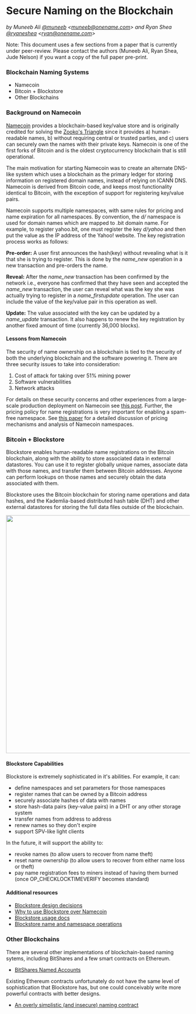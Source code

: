 # Secure Naming on the Blockchain

*by Muneeb Ali [@muneeb](https://twitter.com/muneeb) \<muneeb@onename.com\> and Ryan Shea [@ryaneshea](https://twitter.com/ryaneshea) \<ryan@onename.com\>*

Note: This document uses a few sections from a paper that is currently under peer-review. Please contact the authors (Muneeb Ali, Ryan Shea, Jude Nelson) if you want a copy of the full paper pre-print.

### Blockchain Naming Systems

+ Namecoin
+ Bitcoin + Blockstore
+ Other Blockchains

### Background on Namecoin

[Namecoin](https://namecoin.info/) provides a blockchain-based key/value store and is
originally credited for solving the [Zooko's Triangle](https://en.wikipedia.org/wiki/Zooko%27s_triangle) since it
provides a) human-readable names, b) without requiring central or trusted
parties, and c) users can securely own the names with their private keys.
Namecoin is one of the first forks of Bitcoin and is the oldest cryptocurrency
blockchain that is still operational.

The main motivation for starting Namecoin was to create an alternate DNS-like
system which uses a blockchain as the primary ledger for storing information on
registered domain names, instead of relying on ICANN DNS. Namecoin is derived from
Bitcoin code, and keeps most functionality identical to Bitcoin, with the exception of
support for registering key/value pairs.

Namecoin supports multiple namespaces, with same rules for pricing and name
expiration for all namespaces. By convention, the *d/* namespace is used for domain
names which are mapped to .bit domain name.  For example, to register yahoo.bit, one
must register the key *d/yahoo* and then put the value as the IP
address of the Yahoo! website. The key registration process works as follows: 

**Pre-order:** A user first announces the hash(key) without
revealing what is it that she is trying to register. This is done by the
*name_new* operation in a new transaction and pre-orders the name.

**Reveal:** After the *name_new* transaction has been confirmed by
the network i.e., everyone has confirmed that they have seen and accepted the
*name_new* transaction, the user can reveal what was the key she was actually
trying to register in a *name_firstupdate* operation. The user can include the
value of the key/value pair in this operation as well.

**Update:** The value associated with the key can be updated by a
*name_update* transaction. It also happens to renew the key registration by
another fixed amount of time (currently 36,000 blocks).

#### Lessons from Namecoin

The security of name ownership on a blockchain is tied to the security of both the underlying blockchain and the software powering it. There are three security issues to take into consideration:

1. Cost of attack for taking over 51% mining power
2. Software vulnerabilities
3. Network attacks

For details on these security concerns and other experiences from a large-scale production deployment on Namecoin see [this post](http://blog.onename.com/namecoin-to-bitcoin/). Further, the pricing policy for name registrations is very important for enabling a spam-free namespace. See [this paper](http://randomwalker.info/publications/namespaces.pdf) for a detailed discussion of pricing mechanisms and analysis of Namecoin namespaces.

### Bitcoin + Blockstore

Blockstore enables human-readable name registrations on the Bitcoin blockchain, along with the ability to store associated data in external datastores. You can use it to register globally unique names, associate data with those names, and transfer them between Bitcoin addresses. Anyone can perform lookups on those names and securely obtain the data associated with them.

Blockstore uses the Bitcoin blockchain for storing name operations and data hashes, and the Kademlia-based distributed hash table (DHT) and other external datastores for storing the full data files outside of the blockchain.

<img src="https://s3.amazonaws.com/onenameblog/openname-bitcoin-dht-diagram-4.png" width="650"/>

#### Blockstore Capabilities

Blockstore is extremely sophisticated in it's abilities. For example, it can:

+ define namespaces and set parameters for those namespaces
+ register names that can be owned by a Bitcoin address
+ securely associate hashes of data with names
+ store hash-data pairs (key-value pairs) in a DHT or any other storage system
+ transfer names from address to address
+ renew names so they don't expire
+ support SPV-like light clients

In the future, it will support the ability to:

+ revoke names (to allow users to recover from name theft)
+ reset name ownership (to allow users to recover from either name loss or theft)
+ pay name registration fees to miners instead of having them burned (once OP_CHECKLOCKTIMEVERIFY becomes standard)

#### Additional resources

+ [Blockstore design decisions](https://github.com/blockstack/blockstore/wiki/Design-Decisions)
+ [Why to use Blockstore over Namecoin](http://blog.onename.com/namecoin-to-bitcoin/)
+ [Blockstore usage docs](https://github.com/blockstack/blockstore/wiki/Usage)
+ [Blockstore name and namespace operations](https://github.com/blockstack/blockstore/tree/master/blockstore/lib/operations)

### Other Blockchains

There are several other implementations of blockchain-based naming sytems, including BitShares and a few smart contracts on Ethereum.

+ [BitShares Named Accounts](https://bitshares.org/technology/transferable-named-accounts/)

Existing Ethereum contracts unfortunately do not have the same level of sophistication that Blockstore has, but one could conceivably write more powerful contracts with better designs.

+ [An overly simplistic (and insecure) naming contract](http://ether.fund/contract/06735/namecoin)
